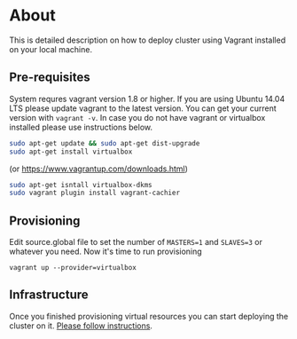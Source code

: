 # About

This is detailed description on how to deploy cluster using Vagrant installed on your local machine.

## Pre-requisites

System requres vagrant version 1.8 or higher. If you are using Ubuntu 14.04 LTS please update vagrant to the latest version. You can get your current version with ```vagrant -v```.
In case you do not have vagrant or virtualbox installed please use instructions below.

```bash
sudo apt-get update && sudo apt-get dist-upgrade
sudo apt-get install virtualbox
```
(or https://www.vagrantup.com/downloads.html)
```bash
sudo apt-get isntall virtualbox-dkms
sudo vagrant plugin install vagrant-cachier
```
## Provisioning
Edit source.global file to set the number of ```MASTERS=1``` and ```SLAVES=3``` or whatever you need.
Now it's time to run provisioning
```
vagrant up --provider=virtualbox
```

## Infrastructure

Once you finished provisioning virtual resources you can start deploying the cluster on it.
[Please follow instructions](README.install.md#bootstrap).
